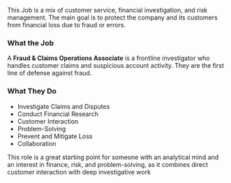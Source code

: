 This Job is a mix of customer service, financial investigation, and risk management. The main goal is to protect the company and its customers from financial loss due to fraud or errors.

### What the Job
A **Fraud & Claims Operations Associate** is a frontline investigator who handles customer claims and suspicious account activity. They are the first line of defense against fraud.

### What They Do
 - Investigate Claims and Disputes
 - Conduct Financial Research
 - Customer Interaction
 - Problem-Solving
 - Prevent and Mitigate Loss
 - Collaboration

This role is a great starting point for someone with an analytical mind and an interest in finance, risk, and problem-solving, as it combines direct customer interaction with deep investigative work